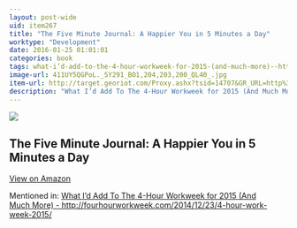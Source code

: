 ```yaml
---
layout: post-wide
uid: item267
title: "The Five Minute Journal: A Happier You in 5 Minutes a Day"
worktype: "Development"
date: 2016-01-25 01:01:01
categories: book
tags: what-i’d-add-to-the-4-hour-workweek-for-2015-(and-much-more)--http://fourhourworkweek.com/2014/12/23/4-hour-work-week-2015/
image-url: 411UY5QGPoL._SY291_BO1,204,203,200_QL40_.jpg
item-url: http://target.georiot.com/Proxy.ashx?tsid=14707&GR_URL=http%3A%2F%2Fwww.amazon.com%2FFive-Minute-Journal-Happier-Minutes%2Fdp%2F0991846206
description: "What I’d Add To The 4-Hour Workweek for 2015 (And Much More) - http://fourhourworkweek.com/2014/12/23/4-hour-work-week-2015/"
---
```

<a href="http://target.georiot.com/Proxy.ashx?tsid=14707&GR_URL=http%3A%2F%2Fwww.amazon.com%2FFive-Minute-Journal-Happier-Minutes%2Fdp%2F0991846206" target="blank"><img src="../../../../img/thumbs/411UY5QGPoL._SY291_BO1,204,203,200_QL40_.jpg" class="prod-img"></a>
<h2>The Five Minute Journal: A Happier You in 5 Minutes a Day</h2>
<p><a class="btn btn-primary" href="http://target.georiot.com/Proxy.ashx?tsid=14707&GR_URL=http%3A%2F%2Fwww.amazon.com%2FFive-Minute-Journal-Happier-Minutes%2Fdp%2F0991846206" target="blank">View on Amazon</a><p>
<p>Mentioned in: <a href="http://fourhourworkweek.com/2014/12/23/4-hour-work-week-2015/" target="blank">What I’d Add To The 4-Hour Workweek for 2015 (And Much More) - http://fourhourworkweek.com/2014/12/23/4-hour-work-week-2015/</a></p>
